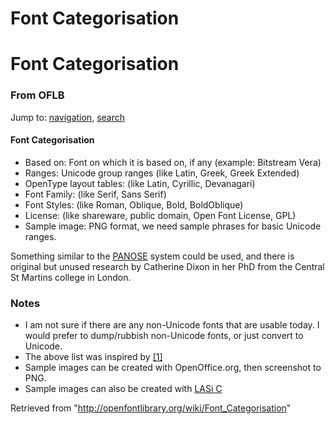 <h1>Font Categorisation</h1>

<div id="content">
		<a id="top" name="top"></a>
				<h1 class="firstHeading" id="firstHeading">Font Categorisation</h1>
		<div id="bodyContent">
			<h3 id="siteSub">From OFLB</h3>
			<div id="contentSub"></div>
									<div id="jump-to-nav">Jump to: <a href="#column-one">navigation</a>, <a href="#searchInput">search</a></div>			<!-- start content -->
			<a id="Font_Categorisation" name="Font_Categorisation"></a><h4> <span class="mw-headline"> Font Categorisation </span></h4>
<ul><li> Based on: Font on which it is based on, if any (example: Bitstream Vera)
</li><li> Ranges:   Unicode group ranges (like Latin, Greek, Greek Extended)
</li><li> OpenType layout tables:   (like Latin, Cyrillic, Devanagari)
</li><li> Font Family:   (like Serif, Sans Serif)
</li><li> Font Styles:   (like Roman, Oblique, Bold, BoldOblique)
</li><li> License:  (like shareware, public domain, Open Font License, GPL)
</li><li> Sample image: PNG format, we need sample phrases for basic Unicode ranges.
</li></ul>
<p>Something similar to the <a title="http://en.wikipedia.org/wiki/PANOSE" class="external text" href="http://en.wikipedia.org/wiki/PANOSE">PANOSE</a> system could be used, and there is original but unused research by Catherine Dixon in her PhD from the Central St Martins college in London. 
</p>
<a id="Notes" name="Notes"></a><h3> <span class="mw-headline"> Notes </span></h3>
<ul><li> I am not sure if there are any non-Unicode fonts that are usable today. I would prefer to dump/rubbish non-Unicode fonts, or just convert to Unicode.
</li><li> The above list was inspired by <a title="http://www.alanwood.net/unicode/fonts.html" class="external autonumber" href="http://www.alanwood.net/unicode/fonts.html">[1]</a>
</li><li> Sample images can be created with OpenOffice.org, then screenshot to PNG.
</li><li> Sample images can also be created with <a title="http://eyegene.ophthy.med.umich.edu/unicode/#lasi" class="external text" href="http://eyegene.ophthy.med.umich.edu/unicode/#lasi">LASi C  </a>
</li></ul>

<!-- 
NewPP limit report
Preprocessor node count: 3/1000000
Post-expand include size: 0/2097152 bytes
Template argument size: 0/2097152 bytes
Expensive parser function count: 0/100
-->

<!-- Saved in parser cache with key openfontlibrary-mw_:pcache:idhash:944-0!1!0!!en!2!edit=0 and timestamp 20120323104919 -->
<div class="printfooter">
Retrieved from "<a href="http://openfontlibrary.org/wiki/Font_Categorisation">http://openfontlibrary.org/wiki/Font_Categorisation</a>"</div>
						<!-- end content -->
						<div class="visualClear"></div>
		</div>
	</div>